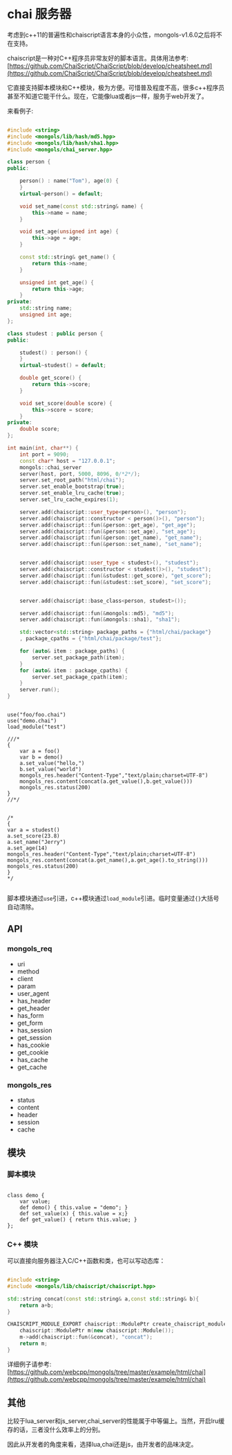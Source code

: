 # chai 服务器

考虑到c++11的普遍性和chaiscript语言本身的小众性，mongols-v1.6.0之后将不在支持。

chaiscript是一种对C++程序员非常友好的脚本语言。具体用法参考:[https://github.com/ChaiScript/ChaiScript/blob/develop/cheatsheet.md](https://github.com/ChaiScript/ChaiScript/blob/develop/cheatsheet.md)

它直接支持脚本模块和C++模块，极为方便。可惜普及程度不高，很多c++程序员甚至不知道它能干什么。现在，它能像lua或者js一样，服务于web开发了。


来看例子:

```cpp

#include <string>
#include <mongols/lib/hash/md5.hpp>
#include <mongols/lib/hash/sha1.hpp>
#include <mongols/chai_server.hpp>

class person {
public:

    person() : name("Tom"), age(0) {
    }
    virtual~person() = default;

    void set_name(const std::string& name) {
        this->name = name;
    }

    void set_age(unsigned int age) {
        this->age = age;
    }

    const std::string& get_name() {
        return this->name;
    }

    unsigned int get_age() {
        return this->age;
    }
private:
    std::string name;
    unsigned int age;
};

class studest : public person {
public:

    studest() : person() {
    }
    virtual~studest() = default;

    double get_score() {
        return this->score;
    }

    void set_score(double score) {
        this->score = score;
    }
private:
    double score;
};

int main(int, char**) {
    int port = 9090;
    const char* host = "127.0.0.1";
    mongols::chai_server
    server(host, port, 5000, 8096, 0/*2*/);
    server.set_root_path("html/chai");
    server.set_enable_bootstrap(true);
    server.set_enable_lru_cache(true);
    server.set_lru_cache_expires(1);

    server.add(chaiscript::user_type<person>(), "person");
    server.add(chaiscript::constructor < person()>(), "person");
    server.add(chaiscript::fun(&person::get_age), "get_age");
    server.add(chaiscript::fun(&person::set_age), "set_age");
    server.add(chaiscript::fun(&person::get_name), "get_name");
    server.add(chaiscript::fun(&person::set_name), "set_name");


    server.add(chaiscript::user_type < studest>(), "studest");
    server.add(chaiscript::constructor < studest()>(), "studest");
    server.add(chaiscript::fun(&studest::get_score), "get_score");
    server.add(chaiscript::fun(&studest::set_score), "set_score");


    server.add(chaiscript::base_class<person, studest>());

    server.add(chaiscript::fun(&mongols::md5), "md5");
    server.add(chaiscript::fun(&mongols::sha1), "sha1");

    std::vector<std::string> package_paths = {"html/chai/package"}
    , package_cpaths = {"html/chai/package/test"};

    for (auto& item : package_paths) {
        server.set_package_path(item);
    }
    for (auto& item : package_cpaths) {
        server.set_package_cpath(item);
    }
    server.run();
}

```

```shell

use("foo/foo.chai")
use("demo.chai")
load_module("test")

///*
{
    var a = foo()
    var b = demo()
    a.set_value("hello,")
    b.set_value("world")
    mongols_res.header("Content-Type","text/plain;charset=UTF-8")
    mongols_res.content(concat(a.get_value(),b.get_value()))
    mongols_res.status(200)
}
//*/


/*
{
var a = studest()
a.set_score(23.8)
a.set_name("Jerry")
a.set_age(14)
mongols_res.header("Content-Type","text/plain;charset=UTF-8")
mongols_res.content(concat(a.get_name(),a.get_age().to_string()))
mongols_res.status(200)
}
*/


```

脚本模块通过`use`引进，c++模块通过`load_module`引进。临时变量通过`{}`大括号自动清除。

## API

### mongols_req
- uri
- method
- client
- param
- user_agent
- has_header
- get_header
- has_form
- get_form
- has_session
- get_session
- has_cookie
- get_cookie
- has_cache
- get_cache
### mongols_res
- status
- content
- header
- session
- cache


## 模块
### 脚本模块
```shell

class demo {
    var value;
    def demo() { this.value = "demo"; }
    def set_value(x) { this.value = x;}
    def get_value() { return this.value; }
};

```

### C++ 模块
可以直接向服务器注入C/C++函数和类，也可以写动态库：

```cpp

#include <string>
#include <mongols/lib/chaiscript/chaiscript.hpp>

std::string concat(const std::string& a,const std::string& b){
    return a+b;
}

CHAISCRIPT_MODULE_EXPORT chaiscript::ModulePtr create_chaiscript_module_test() {
    chaiscript::ModulePtr m(new chaiscript::Module());
    m->add(chaiscript::fun(&concat), "concat");
    return m;
}

```

详细例子请参考:[https://github.com/webcpp/mongols/tree/master/example/html/chai](https://github.com/webcpp/mongols/tree/master/example/html/chai)

## 其他

比较于lua_server和js_server,chai_server的性能属于中等偏上。当然，开启lru缓存的话，三者没什么效率上的分别。

因此从开发者的角度来看，选择lua,chai还是js，由开发者的品味决定。

